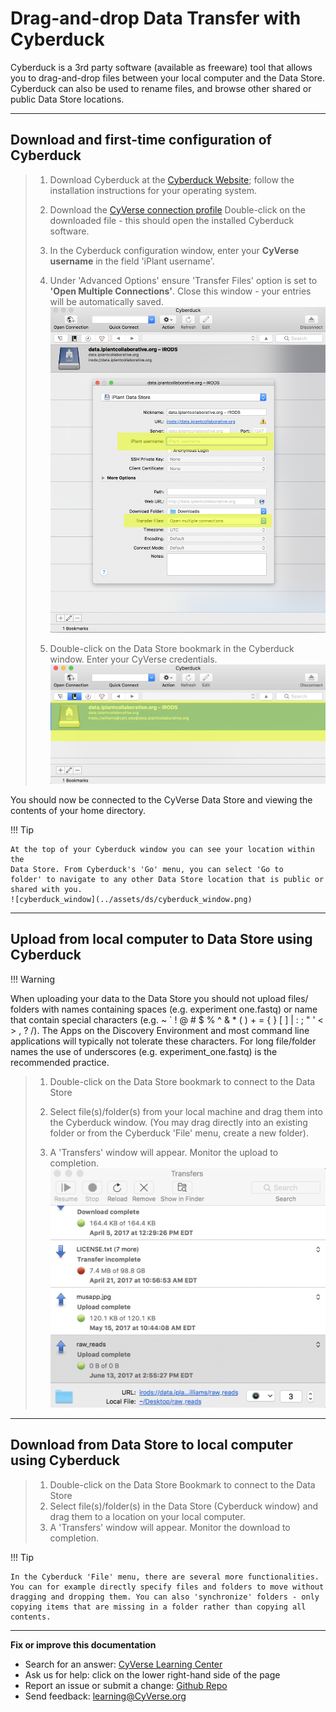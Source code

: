 # Drag-and-drop Data Transfer with Cyberduck

Cyberduck is a 3rd party software (available as freeware) tool that
allows you to drag-and-drop files between your local computer and the
Data Store. Cyberduck can also be used to rename files, and browse other
shared or public Data Store locations.

------------------------------------------------------------------------

## Download and first-time configuration of Cyberduck

> 1.  Download Cyberduck at the [Cyberduck Website](https://cyberduck.io/download/); follow the installation instructions
>     for your operating system.
>
> 2.  Download the [CyVerse connection profile](https://cyverse.atlassian.net/wiki/download/attachments/241869843/CyVerseDataStore.cyberduckprofile?version=1&modificationDate=1568640173000&cacheVersion=1&api=v2) Double-click on the downloaded file - this
>     should open the installed Cyberduck software.
>
> 3.  In the Cyberduck configuration window, enter your **CyVerse
>     username** in the field 'iPlant username'.
>
> 4.  Under 'Advanced Options' ensure 'Transfer Files' option is set
>     to **'Open Multiple Connections'**. Close this window - your
>     entries will be automatically saved.
>     ![cyberduck_config](../assets/ds/cyberduck_config.png)
>
> 5.  Double-click on the Data Store bookmark in the Cyberduck window.
>     Enter your CyVerse credentials.
>     ![cyberduck_bookmark](../assets/ds/cyberduck_bookmark.png)


You should now be connected to the CyVerse Data Store and viewing the
contents of your home directory.

!!! Tip

    At the top of your Cyberduck window you can see your location within the
    Data Store. From Cyberduck's 'Go' menu, you can select 'Go to
    folder' to navigate to any other Data Store location that is public or
    shared with you.
    ![cyberduck_window](../assets/ds/cyberduck_window.png)

------------------------------------------------------------------------

## Upload from local computer to Data Store using Cyberduck

!!! Warning

   When uploading your data to the Data Store you should not upload
   files/ folders with names containing spaces (e.g. experiment
   one.fastq) or name that contain special characters (e.g. \~ \` ! @ \#
   \$ % \^ & \* ( ) + = { } \[ \] \| : ; \" \' \< \> , ? /). The Apps on
   the Discovery Environment and most command line applications will
   typically not tolerate these characters. For long file/folder names
   the use of underscores (e.g. experiment_one.fastq) is the recommended
   practice.
> 
>
> 1.  Double-click on the Data Store bookmark to connect to the Data
>     Store
>
> 2.  Select file(s)/folder(s) from your local machine and drag them
>     into the Cyberduck window. (You may drag directly into an existing
>     folder or from the Cyberduck 'File' menu, create a new folder).
>
> 3.  A 'Transfers' window will appear. Monitor the upload to
>     completion.
>     ![cyberduck_transfers](../assets/ds/cyberduck_transfers.png)

------------------------------------------------------------------------

## Download from Data Store to local computer using Cyberduck

> 1.  Double-click on the Data Store Bookmark to connect to the Data
>     Store
> 2.  Select file(s)/folder(s) in the Data Store (Cyberduck window) and
>     drag them to a location on your local computer.
> 3.  A 'Transfers' window will appear. Monitor the download to
>     completion.

!!! Tip

    In the Cyberduck 'File' menu, there are several more functionalities.
    You can for example directly specify files and folders to move without
    dragging and dropping them. You can also 'synchronize' folders - only
    copying items that are missing in a folder rather than copying all
    contents.


------------------------------------------------------------------------

**Fix or improve this documentation**

-   Search for an answer: [CyVerse Learning Center](https://cyverse-learning-materials.github.io/learning-materials-home)
-   Ask us for help: click on the lower right-hand side of the page
-   Report an issue or submit a change: [Github Repo](https://github.com/CyVerse-learning-materials/data_store_guide)
-   Send feedback: [learning@CyVerse.org](learning@CyVerse.org)
